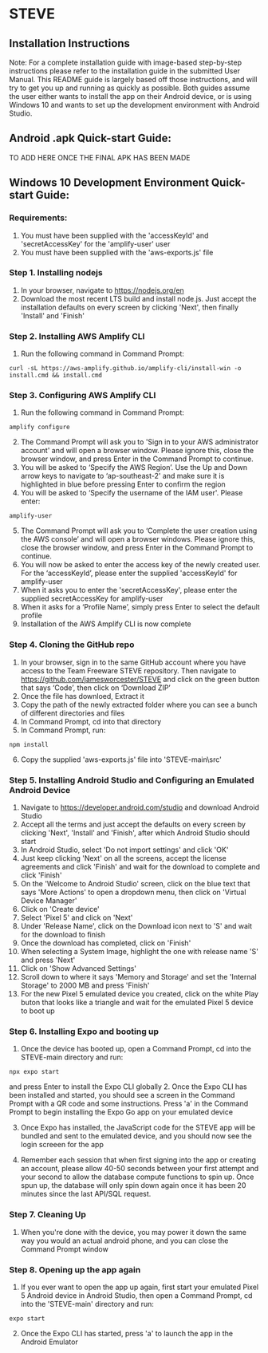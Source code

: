 # STEVE
## Installation Instructions
Note: For a complete installation guide with image-based step-by-step instructions please refer to the installation guide in the submitted User Manual. This README guide is largely based off those instructions, and will try to get you up and running as quickly as possible. Both guides assume the user either wants to install the app on their Android device, or is using Windows 10 and wants to set up the development environment with Android Studio.

## Android .apk Quick-start Guide:
TO ADD HERE ONCE THE FINAL APK HAS BEEN MADE

## Windows 10 Development Environment Quick-start Guide:
### Requirements:
1. You must have been supplied with the 'accessKeyId' and 'secretAccessKey' for the 'amplify-user' user
2. You must have been supplied with the 'aws-exports.js' file


### Step 1. Installing nodejs
1. In your browser, navigate to https://nodejs.org/en
2. Download the most recent LTS build and install node.js. Just accept the installation defaults on every screen by clicking 'Next', then finally 'Install' and 'Finish'

### Step 2. Installing AWS Amplify CLI
1. Run the following command in Command Prompt:
```
curl -sL https://aws-amplify.github.io/amplify-cli/install-win -o install.cmd && install.cmd
```

### Step 3. Configuring AWS Amplify CLI
1. Run the following command in Command Prompt:
```
amplify configure
```
2. The Command Prompt will ask you to 'Sign in to your AWS administrator account' and will open a browser window. Please ignore this, close the browser window, and press Enter in the Command Prompt to continue.
3. You will be asked to ‘Specify the AWS Region’. Use the Up and Down arrow keys to navigate to ‘ap-southeast-2' and make sure it is highlighted in blue before pressing Enter to confirm the region
4. You will be asked to ‘Specify the username of the IAM user'. Please enter:
```
amplify-user
```
5. The Command Prompt will ask you to ‘Complete the user creation using the AWS console’ and will open a browser windows. Please ignore this, close the browser window, and press Enter in the Command Prompt to continue.
6. You will now be asked to enter the access key of the newly created user. For the ‘accessKeyId’, please enter the supplied 'accessKeyId' for amplify-user
7. When it asks you to enter the 'secretAccessKey', please enter the supplied secretAccessKey for amplify-user
8. When it asks for a ‘Profile Name’, simply press Enter to select the default profile
9. Installation of the AWS Amplify CLI is now complete

### Step 4. Cloning the GitHub repo
1. In your browser, sign in to the same GitHub account where you have access to the Team Freeware STEVE repository. Then navigate to https://github.com/jamesworcester/STEVE and click on the green button that says ‘Code’, then click on ‘Download ZIP’
2. Once the file has downloed, Extract it
3. Copy the path of the newly extracted folder where you can see a bunch of different directories and files
4. In Command Prompt, cd into that directory
5. In Command Prompt, run:
```
npm install
```
6. Copy the supplied 'aws-exports.js' file into 'STEVE-main\src'

### Step 5. Installing Android Studio and Configuring an Emulated Android Device
1. Navigate to https://developer.android.com/studio and download Android Studio
2. Accept all the terms and just accept the defaults on every screen by clicking 'Next', 'Install' and 'Finish', after which Android Studio should start
3. In Android Studio, select 'Do not import settings' and click 'OK'
4. Just keep clicking 'Next' on all the screens, accept the license agreements and click 'Finish' and wait for the download to complete and click 'Finish'
5. On the 'Welcome to Android Studio' screen, click on the blue text that says 'More Actions' to open a dropdown menu, then click on 'Virtual Device Manager'
6. Click on 'Create device'
7. Select 'Pixel 5' and click on 'Next'
8. Under 'Release Name', click on the Download icon next to 'S' and wait for the download to finish
9. Once the download has completed, click on 'Finish'
10. When selecting a System Image, highlight the one with release name 'S' and press 'Next'
11. Click on 'Show Advanced Settings'
12. Scroll down to where it says 'Memory and Storage' and set the 'Internal Storage' to 2000 MB and press 'Finish'
13. For the new Pixel 5 emulated device you created, click on the white Play buton that looks like a triangle and wait for the emulated Pixel 5 device to boot up

### Step 6. Installing Expo and booting up
1. Once the device has booted up, open a Command Prompt, cd into the STEVE-main directory and run:
```
npx expo start
```
and press Enter to install the Expo CLI globally
2. Once the Expo CLI has been installed and started, you should see a screen in the Command Prompt with a QR code and some instructions. Press 'a' in the Command Prompt to begin installing the Expo Go app on your emulated device

3. Once Expo has installed, the JavaScript code for the STEVE app will be bundled and sent to the emulated device, and you should now see the login screeen for the app

4. Remember each session that when first signing into the app or creating an account, please allow 40-50 seconds between your first attempt and your second to allow the database compute functions to spin up. Once spun up, the database will only spin down again once it has been 20 minutes since the last API/SQL request.

### Step 7. Cleaning Up
1. When you're done with the device, you may power it down the same way you would an actual android phone, and you can close the Command Prompt window

### Step 8. Opening up the app again
1. If you ever want to open the app up again, first start your emulated Pixel 5 Android device in Android Studio, then open a Command Prompt, cd into the 'STEVE-main' directory and run:
```
expo start
```
2. Once the Expo CLI has started, press 'a' to launch the app in the Android Emulator

